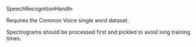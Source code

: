 SpeechRecognitionHandIn

Requires the Common Voice single word dataset.

Spectrograms should be processed first and pickled to avoid long training times.
